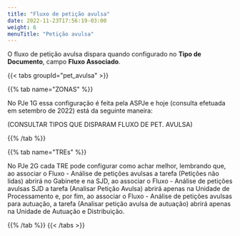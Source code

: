 ```yaml
---
title: "Fluxo de petição avulsa"
date: 2022-11-23T17:56:19-03:00
weight: 6
menuTitle: "Petição avulsa"
---
```


O fluxo de petição avulsa dispara quando configurado no **Tipo de Documento**, campo **Fluxo Associado**.

{{< tabs groupId="pet_avulsa" >}}

{{% tab name="ZONAS" %}}

No PJe 1G essa configuração é feita pela ASPJe e hoje (consulta efetuada em setembro de 2022) está da seguinte maneira:

(CONSULTAR TIPOS QUE DISPARAM FLUXO DE PET. AVULSA)

{{% /tab %}}

{{% tab name="TREs" %}}

No PJe 2G cada TRE pode configurar como achar melhor, lembrando que, ao associar o Fluxo - Análise de petições avulsas a tarefa (Petições não lidas) abrirá no Gabinete e na SJD, ao associar o Fluxo - Análise de petições avulsas SJD a tarefa (Analisar Petição Avulsa) abrirá apenas na Unidade de Processamento e, por fim, ao associar o Fluxo - Análise de petições avulsas para autuação, a tarefa (Analisar petição avulsa de autuação) abrirá apenas na Unidade de Autuação e Distribuição.

{{% /tab %}}
{{< /tabs >}}





